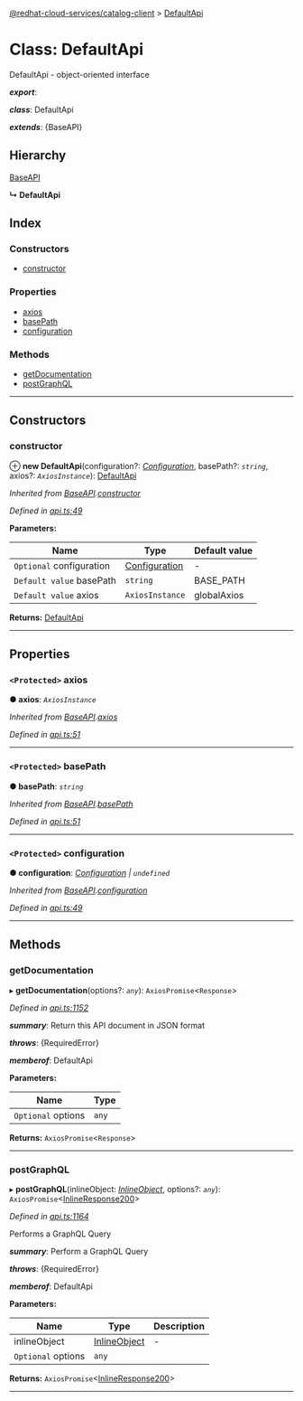[@redhat-cloud-services/catalog-client](../README.md) > [DefaultApi](../classes/defaultapi.md)

# Class: DefaultApi

DefaultApi - object-oriented interface

*__export__*: 

*__class__*: DefaultApi

*__extends__*: {BaseAPI}

## Hierarchy

 [BaseAPI](baseapi.md)

**↳ DefaultApi**

## Index

### Constructors

* [constructor](defaultapi.md#constructor)

### Properties

* [axios](defaultapi.md#axios)
* [basePath](defaultapi.md#basepath)
* [configuration](defaultapi.md#configuration)

### Methods

* [getDocumentation](defaultapi.md#getdocumentation)
* [postGraphQL](defaultapi.md#postgraphql)

---

## Constructors

<a id="constructor"></a>

###  constructor

⊕ **new DefaultApi**(configuration?: *[Configuration](configuration.md)*, basePath?: *`string`*, axios?: *`AxiosInstance`*): [DefaultApi](defaultapi.md)

*Inherited from [BaseAPI](baseapi.md).[constructor](baseapi.md#constructor)*

*Defined in [api.ts:49](https://github.com/RedHatInsights/javascript-clients/blob/master/packages/catalog/api.ts#L49)*

**Parameters:**

| Name | Type | Default value |
| ------ | ------ | ------ |
| `Optional` configuration | [Configuration](configuration.md) | - |
| `Default value` basePath | `string` |  BASE_PATH |
| `Default value` axios | `AxiosInstance` |  globalAxios |

**Returns:** [DefaultApi](defaultapi.md)

___

## Properties

<a id="axios"></a>

### `<Protected>` axios

**● axios**: *`AxiosInstance`*

*Inherited from [BaseAPI](baseapi.md).[axios](baseapi.md#axios)*

*Defined in [api.ts:51](https://github.com/RedHatInsights/javascript-clients/blob/master/packages/catalog/api.ts#L51)*

___
<a id="basepath"></a>

### `<Protected>` basePath

**● basePath**: *`string`*

*Inherited from [BaseAPI](baseapi.md).[basePath](baseapi.md#basepath)*

*Defined in [api.ts:51](https://github.com/RedHatInsights/javascript-clients/blob/master/packages/catalog/api.ts#L51)*

___
<a id="configuration"></a>

### `<Protected>` configuration

**● configuration**: *[Configuration](configuration.md) \| `undefined`*

*Inherited from [BaseAPI](baseapi.md).[configuration](baseapi.md#configuration)*

*Defined in [api.ts:49](https://github.com/RedHatInsights/javascript-clients/blob/master/packages/catalog/api.ts#L49)*

___

## Methods

<a id="getdocumentation"></a>

###  getDocumentation

▸ **getDocumentation**(options?: *`any`*): `AxiosPromise`<`Response`>

*Defined in [api.ts:1152](https://github.com/RedHatInsights/javascript-clients/blob/master/packages/catalog/api.ts#L1152)*

*__summary__*: Return this API document in JSON format

*__throws__*: {RequiredError}

*__memberof__*: DefaultApi

**Parameters:**

| Name | Type |
| ------ | ------ |
| `Optional` options | `any` |

**Returns:** `AxiosPromise`<`Response`>

___
<a id="postgraphql"></a>

###  postGraphQL

▸ **postGraphQL**(inlineObject: *[InlineObject](../interfaces/inlineobject.md)*, options?: *`any`*): `AxiosPromise`<[InlineResponse200](../interfaces/inlineresponse200.md)>

*Defined in [api.ts:1164](https://github.com/RedHatInsights/javascript-clients/blob/master/packages/catalog/api.ts#L1164)*

Performs a GraphQL Query

*__summary__*: Perform a GraphQL Query

*__throws__*: {RequiredError}

*__memberof__*: DefaultApi

**Parameters:**

| Name | Type | Description |
| ------ | ------ | ------ |
| inlineObject | [InlineObject](../interfaces/inlineobject.md) |  \- |
| `Optional` options | `any` |

**Returns:** `AxiosPromise`<[InlineResponse200](../interfaces/inlineresponse200.md)>

___

